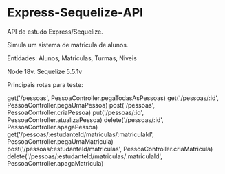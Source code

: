# Express-Sequelize-API


API de estudo Express/Sequelize.

Simula um sistema de matricula de alunos.

Entidades: Alunos, Matriculas, Turmas, Niveis

Node 18v.
Sequelize 5.5.1v



Principais rotas para teste:

get('/pessoas', PessoaController.pegaTodasAsPessoas)
get('/pessoas/:id', PessoaController.pegaUmaPessoa)
post('/pessoas', PessoaController.criaPessoa)
put('/pessoas/:id', PessoaController.atualizaPessoa)
delete('/pessoas/:id', PessoaController.apagaPessoa)
get('/pessoas/:estudanteId/matriculas/:matriculaId', PessoaController.pegaUmaMatricula)
post('/pessoas/:estudanteId/matriculas', PessoaController.criaMatricula)
delete('/pessoas/:estudanteId/matriculas/:matriculaId', PessoaController.apagaMatricula)
